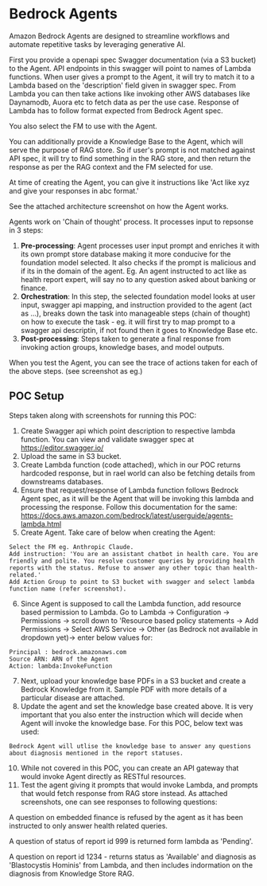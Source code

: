 # Bedrock Agents

Amazon Bedrock Agents are designed to streamline workflows and automate repetitive tasks by leveraging generative AI.

First you provide a openapi spec Swagger documentation (via a S3 bucket) to the Agent.
API endpoints in this swagger will point to names of Lambda functions.
When user gives a prompt to the Agent, it will try to match it to a Lambda based on the 
'description' field given in swagger spec.
From Lambda you can then take actions like invoking other AWS databases like Daynamodb, Auora etc to fetch data as per the use case.
Response of Lambda has to follow format expected from Bedrock Agent spec.

You also select the FM to use with the Agent.

You can additionally provide a Knowledge Base to the Agent, which will serve the purpose of RAG store. So if user's prompt is not matched against API spec, it will try to find something in the RAG store, and then return the response as per the RAG context and the FM selected for use.

At time of creating the Agent, you can give it instructions like 'Act like xyz and give your responses in abc format.'

See the attached architecture screenshot on how the Agent works.

Agents work on 'Chain of thought' process. It processes input to repsonse in 3 steps:
1. **Pre-processing**: Agent processes user input prompt and enriches it with its own prompt store database making it more conducive for the foundation model selected. It also checks if the prompt is malicious and if its in the domain of the agent. Eg. An agent instructed to act like as health report expert, will say no to any question asked about banking or finance.
2. **Orchestration**: In this step, the selected foundation model looks at user input, swagger api mapping, and instruction provided to the agent (act as ...), breaks down the task into manageable steps (chain of thought) on how to execute the task - eg. it will first try to map prompt to a swagger api descriptin, if not found then it goes to Knowledge Base etc.
3. **Post-processing**: Steps taken to generate a final response from invoking action groups, knowledge bases, and model outputs.

When you test the Agent, you can see the trace of actions taken for each of the above steps. (see screenshot as eg.) 

## POC Setup
Steps taken along with screenshots for running this POC:
1. Create Swagger api which point description to respective lambda function. You can view and validate swagger spec at https://editor.swagger.io/
2. Upload the same in S3 bucket.
3. Create Lambda function (code attached), which in our POC returns hardcoded response, but in rael world can also be fetching details from downstreams databases.
4. Ensure that request/response of Lambda function follows Bedrock Agent spec, as it will be the Agent that will be invoking this lambda and processing the response. Follow this documentation for the same: https://docs.aws.amazon.com/bedrock/latest/userguide/agents-lambda.html
5. Create Agent. Take care of below when creating the Agent:
```
Select the FM eg. Anthropic Claude.
Add instruction: 'You are an assistant chatbot in health care. You are friendly and polite. You resolve customer queries by providing health reports with the status. Refuse to answer any other topic than health-related.'
Add Action Group to point to S3 bucket with swagger and select lambda function name (refer screenshot).
```
6. Since Agent is supposed to call the Lambda function, add resource based permission to Lambda. Go to Lambda -> Configuration -> Permissions -> scroll down to 'Resource based policy statements -> Add Permissions -> Select AWS Service -> Other (as Bedrock not available in dropdown yet)-> enter below values for:
```
Principal : bedrock.amazonaws.com
Source ARN: ARN of the Agent
Action: lambda:InvokeFunction
```
7. Next, upload your knowledge base PDFs in a S3 bucket and create a Bedrock Knowledge from it. Sample PDF with more details of a particular disease are attached.
8. Update the agent and set the knowledge base created above. It is very important that you also enter the instruction which will decide when Agent will invoke the knowledge base. For this POC, below text was used:
```
Bedrock Agent will utlise the knowledge base to answer any questions about diagnosis mentioned in the report statuses.
```
10. While not covered in this POC, you can create an API gateway that would invoke Agent directly as RESTful resources.
11. Test the agent giving it prompts that would invoke Lambda, and prompts that would fetch response from RAG store instead. As attached screenshots, one can see responses to following questions:
 
 A question on embedded finance is refused by the agent as it has been instructed to only answer health related queries.

 A question of status of report id 999 is returned form lambda as 'Pending'.

 A question on report id 1234 - returns status as 'Available' and diagnosis as 'Blastocystis Hominis' from Lambda, and then includes indormation on the diagnosis from Knowledge Store RAG.
